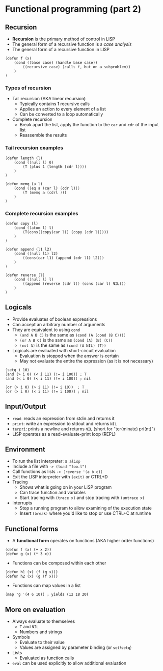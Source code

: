 # Functional programming (part 2)

## Recursion

- **Recursion** is the primary method of control in LISP
- The general form of a recursive function is a *case analysis*
- The general form of a recursive function in LISP

```LISP
(defun f (x)
    (cond ((base case) (handle base case))
        ((recursive case) (calls f, but on a subproblem))
    )
)
```

### Types of recursion

- Tail recursion (AKA linear recursion)
    - Typically contains 1 recursive calls
    - Applies an action to every element of a list
    - Can be converted to a loop automatically
- Complete recursion
    - Break apart the list, apply the function to the `car` and `cdr` of the input list
    - Reassemble the results

### Tail recursion examples

```LISP
(defun length (l)
    (cond ((null l) 0)
        (T (plus 1 (length (cdr l))))
    )
)

(defun memq (a l)
    (cond ((eq a (car l) (cdr l)))
        (T (memq a (cdrl )))
    )
)
```

### Complete recursion examples

```LISP
(defun copy (l)
    (cond ((atom l) l)
        (T(cons((copy(car l)) (copy (cdr l)))))
    )
)

(defun append (l1 l2)
    (cond ((null l1) l2)
        ((cons(car l1) (append (cdr l1) l2)))
    )
)

(defun reverse (l)
    (cond ((null l) l)
        ((append (reverse (cdr l)) (cons (car l) NIL)))
    )
)
```

## Logicals

- Provide evaluates of boolean expressions
- Can accept an arbitrary number of arguments
- They are equivalent to using `cond`
    - `(and A B C)` is the same as `(cond (A (cond (B C))))`
    - `(or A B C)` is the same as `(cond (A) (B) (C))`
    - `(not A)` is the same as `(cond (A NIL) (T))`
- Logicals are evaluated with short-circuit evaluation
    - Evaluation is stopped when the answer is certain
    - May not evaluate the entire the expression (as it is not necessary)

```LISP
(setq i 10)
(and (> i 0) (< i 11) (!= i 100)) ; T
(and (< i 0) (< i 11) (!= i 100)) ; nil

(or (> i 0) (> i 11) (!= i 10))  ; T
(or (> i 0) (< i 11) (!= i 100)) ; nil
```

## Input/Output

- `read`: reads an expression from stdin and returns it
- `print`: write an expression to stdout and returns `NIL`
- `terpri`: prints a newline and returns `NIL` (short for "ter(minate) pri(nt)")
- LISP operates as a read-evaluate-print loop (REPL)

## Environment

- To run the list interpreter: `$ alisp`
- Include a file with `-> (load "foo.l")`
- Call functions as lists `-> (reverse '(a b c))`
- Exit the LISP interpreter with `(exit)` or CTRL+D
- Tracing
    - Shows what is going on in your LISP program
    - Can trace function and variables
    - Start tracing with `(trace x)` and stop tracing with `(untrace x)`
- Interrupts
    - Stop a running program to allow examining of the execution state
    - Insert `(break)` where you'd like to stop or use CTRL+C at runtime

## Functional forms

- A **functional form** operates on functions (AKA higher order functions)

```LISP
(defun f (x) (+ x 2))
(defun g (x) (* 3 x))
```

- Functions can be composed within each other

```LISP
(defun h1 (x) (f (g x)))
(defun h2 (x) (g (f x)))
```

- Functions can map values in a list

```LISP
(map 'g '(4 6 10)) ; yields (12 18 20)
```

## More on evaluation

- Always evaluate to themselves
    - `T` and `NIL`
    - Numbers and strings
- Symbols
    - Evaluate to their value
    - Values are assigned by parameter binding (or `set`/`setq`)
- Lists
    - Evaluated as function calls
- `eval` can be used explicitly to allow additional evaluation 